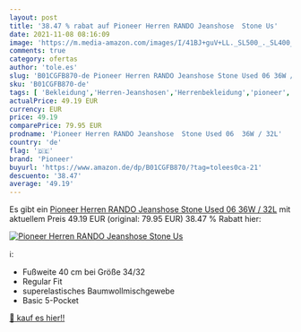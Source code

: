 ```yaml
---
layout: post
title: '38.47 % rabat auf Pioneer Herren RANDO Jeanshose  Stone Us'
date: 2021-11-08 08:16:09
image: 'https://m.media-amazon.com/images/I/41BJ+guV+LL._SL500_._SL400_.jpg'
comments: true
category: ofertas
author: 'tole.es'
slug: 'B01CGFB870-de Pioneer Herren RANDO Jeanshose Stone Used 06 36W / 32L'
sku: 'B01CGFB870-de'
tags: [ 'Bekleidung','Herren-Jeanshosen','Herrenbekleidung','pioneer', ]
actualPrice: 49.19 EUR
currency: EUR
price: 49.19
comparePrice: 79.95 EUR
prodname: 'Pioneer Herren RANDO Jeanshose  Stone Used 06  36W / 32L'
country: 'de'
flag: '🇩🇪'
brand: 'Pioneer'
buyurl: 'https://www.amazon.de/dp/B01CGFB870/?tag=tolees0ca-21'
descuento: '38.47'
average: '49.19'
---
```


Es gibt ein [Pioneer Herren RANDO Jeanshose  Stone Used 06  36W / 32L](https://www.amazon.de/dp/B01CGFB870/?tag=tolees0ca-21) mit aktuellem Preis 49.19 EUR (original: 79.95 EUR) 38.47 % Rabatt hier:

[![Pioneer Herren RANDO Jeanshose  Stone Us](https://m.media-amazon.com/images/I/41BJ+guV+LL._SL500_._SL400_.jpg)](https://www.amazon.de/dp/B01CGFB870/?tag=tolees0ca-21)

ℹ️:

- Fußweite 40 cm bei Größe 34/32
- Regular Fit
- superelastisches Baumwollmischgewebe
- Basic 5-Pocket

[🛒 kauf es hier!!](https://www.amazon.de/dp/B01CGFB870/?tag=tolees0ca-21)
